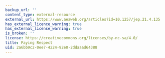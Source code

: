 ```yaml
---
backup_url: ''
content_type: external-resource
external_url: https://www.aeaweb.org/articles?id=10.1257/jep.21.4.135
has_external_licence_warning: true
has_external_license_warning: true
is_broken: ''
license: https://creativecommons.org/licenses/by-nc-sa/4.0/
title: Paying Respect
uid: 2a6bb9c2-0ee7-4224-92e0-2ddaaad64388
---
```

